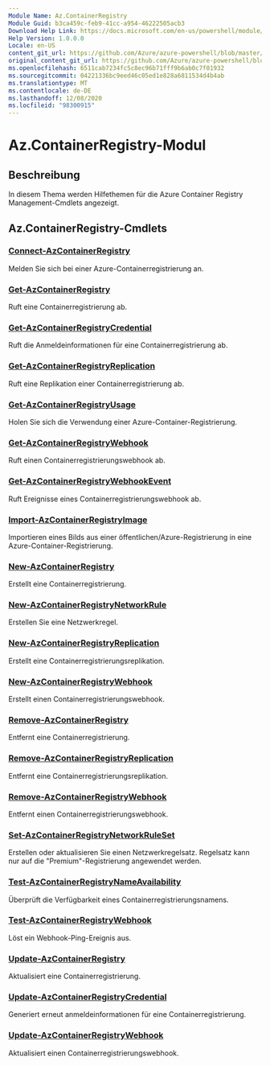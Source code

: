 ```yaml
---
Module Name: Az.ContainerRegistry
Module Guid: b3ca459c-feb9-41cc-a954-46222505acb3
Download Help Link: https://docs.microsoft.com/en-us/powershell/module/az.containerregistry
Help Version: 1.0.0.0
Locale: en-US
content_git_url: https://github.com/Azure/azure-powershell/blob/master/src/ContainerRegistry/ContainerRegistry/help/Az.ContainerRegistry.md
original_content_git_url: https://github.com/Azure/azure-powershell/blob/master/src/ContainerRegistry/ContainerRegistry/help/Az.ContainerRegistry.md
ms.openlocfilehash: 6511cab7234fc5c8ec96b71fff9b6ab0c7f01932
ms.sourcegitcommit: 04221336bc9eed46c05ed1e828a6811534d4b4ab
ms.translationtype: MT
ms.contentlocale: de-DE
ms.lasthandoff: 12/08/2020
ms.locfileid: "98300915"
---
```

# Az.ContainerRegistry-Modul
## Beschreibung
In diesem Thema werden Hilfethemen für die Azure Container Registry Management-Cmdlets angezeigt.

## Az.ContainerRegistry-Cmdlets
### [Connect-AzContainerRegistry](Connect-AzContainerRegistry.md)
Melden Sie sich bei einer Azure-Containerregistrierung an.

### [Get-AzContainerRegistry](Get-AzContainerRegistry.md)
Ruft eine Containerregistrierung ab.

### [Get-AzContainerRegistryCredential](Get-AzContainerRegistryCredential.md)
Ruft die Anmeldeinformationen für eine Containerregistrierung ab.

### [Get-AzContainerRegistryReplication](Get-AzContainerRegistryReplication.md)
Ruft eine Replikation einer Containerregistrierung ab.

### [Get-AzContainerRegistryUsage](Get-AzContainerRegistryUsage.md)
Holen Sie sich die Verwendung einer Azure-Container-Registrierung.

### [Get-AzContainerRegistryWebhook](Get-AzContainerRegistryWebhook.md)
Ruft einen Containerregistrierungswebhook ab.

### [Get-AzContainerRegistryWebhookEvent](Get-AzContainerRegistryWebhookEvent.md)
Ruft Ereignisse eines Containerregistrierungswebhook ab.

### [Import-AzContainerRegistryImage](Import-AzContainerRegistryImage.md)
Importieren eines Bilds aus einer öffentlichen/Azure-Registrierung in eine Azure-Container-Registrierung.

### [New-AzContainerRegistry](New-AzContainerRegistry.md)
Erstellt eine Containerregistrierung.

### [New-AzContainerRegistryNetworkRule](New-AzContainerRegistryNetworkRule.md)
Erstellen Sie eine Netzwerkregel.

### [New-AzContainerRegistryReplication](New-AzContainerRegistryReplication.md)
Erstellt eine Containerregistrierungsreplikation.

### [New-AzContainerRegistryWebhook](New-AzContainerRegistryWebhook.md)
Erstellt einen Containerregistrierungswebhook.

### [Remove-AzContainerRegistry](Remove-AzContainerRegistry.md)
Entfernt eine Containerregistrierung.

### [Remove-AzContainerRegistryReplication](Remove-AzContainerRegistryReplication.md)
Entfernt eine Containerregistrierungsreplikation.

### [Remove-AzContainerRegistryWebhook](Remove-AzContainerRegistryWebhook.md)
Entfernt einen Containerregistrierungswebhook.

### [Set-AzContainerRegistryNetworkRuleSet](Set-AzContainerRegistryNetworkRuleSet.md)
Erstellen oder aktualisieren Sie einen Netzwerkregelsatz. Regelsatz kann nur auf die "Premium"-Registrierung angewendet werden.

### [Test-AzContainerRegistryNameAvailability](Test-AzContainerRegistryNameAvailability.md)
Überprüft die Verfügbarkeit eines Containerregistrierungsnamens.

### [Test-AzContainerRegistryWebhook](Test-AzContainerRegistryWebhook.md)
Löst ein Webhook-Ping-Ereignis aus.

### [Update-AzContainerRegistry](Update-AzContainerRegistry.md)
Aktualisiert eine Containerregistrierung.

### [Update-AzContainerRegistryCredential](Update-AzContainerRegistryCredential.md)
Generiert erneut anmeldeinformationen für eine Containerregistrierung.

### [Update-AzContainerRegistryWebhook](Update-AzContainerRegistryWebhook.md)
Aktualisiert einen Containerregistrierungswebhook.

